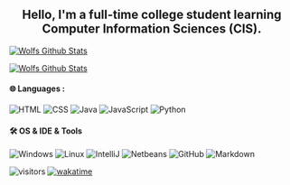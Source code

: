 <div align="center">
  <h2> 
    Hello, I'm a full-time college student learning Computer Information Sciences (CIS).
  </h2>
</div>

[![Wolfs Github Stats](https://github-readme-stats.vercel.app/api?username=WolfenXVII&show_icons=true&theme=dark)](https://github.com/anuraghazra/github-readme-stats)

[![Wolfs Github Stats](https://github-readme-stats.vercel.app/api/top-langs/?username=WolfenXVII&theme=dark)](https://github.com/anuraghazra/github-readme-stats)


#### 🌐  Languages : <br />
![HTML](https://img.shields.io/badge/-HTML-05122A?style=flat-square&logo=HTML5)
![CSS](http://img.shields.io/badge/-CSS-05122A?style=flat-square&logo=css3&logoColor=F7B500)
![Java](https://img.shields.io/badge/-Java-05122A?style=flat-square&logo=intellij-idea)
![JavaScript](https://img.shields.io/badge/-JavaScript-05122A?style=flat-square&logo=JavaScript)
![Python](http://img.shields.io/badge/-Python-05122A?style=flat-square&logo=python&logoColor=F7B500)

#### 🛠️ OS & IDE & Tools <br />
![Windows](https://img.shields.io/badge/-Windows-black?style=flat-square&logo=windows&logoColor=2496ed)
![Linux](https://img.shields.io/badge/-Linux-black?style=flat-square&logo=linux&logoColor=2496ed)
![IntelliJ](https://img.shields.io/badge/-IntelliJ-007ACC?style=flat&logo=intellij-idea)
![Netbeans](https://img.shields.io/badge/-Netbeans-007ACC?style=flat&logo=apache-netbeans-ide)
![GitHub](https://img.shields.io/badge/-GitHub-05122A?style=flat&logo=github)
![Markdown](https://img.shields.io/badge/-Markdown-05122A?style=flat&logo=markdown)

![visitors](https://visitor-badge.glitch.me/badge?page_id=kogisin/WolfenXVII)
[![wakatime](https://wakatime.com/badge/user/6a85fdc2-c024-4238-b51f-e0ee50b69ddb.svg)](https://wakatime.com/@6a85fdc2-c024-4238-b51f-e0ee50b69ddb)
<!---[!template pulled from Ashesh3 https://github.com/Ashesh3/Ashesh3
